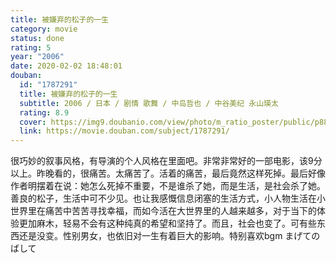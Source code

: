```yaml
---
title: 被嫌弃的松子的一生
category: movie
status: done
rating: 5
year: "2006"
date: 2020-02-02 18:48:01
douban:
  id: "1787291"
  title: 被嫌弃的松子的一生
  subtitle: 2006 / 日本 / 剧情 歌舞 / 中岛哲也 / 中谷美纪 永山瑛太
  rating: 8.9
  cover: https://img9.doubanio.com/view/photo/m_ratio_poster/public/p884763596.jpg
  link: https://movie.douban.com/subject/1787291/
---
```


很巧妙的叙事风格，有导演的个人风格在里面吧。非常非常好的一部电影，该9分以上。昨晚看的，很痛苦。太痛苦了。活着的痛苦，最后竟然这样死掉。最后好像作者明摆着在说：她怎么死掉不重要，不是谁杀了她，而是生活，是社会杀了她。善良的松子，生活中可不少见。也让我感慨信息闭塞的生活方式，小人物生活在小世界里在痛苦中苦苦寻找幸福，而如今活在大世界里的人越来越多，对于当下的体验更加麻木，轻易不会有这种纯真的希望和坚持了。而且，社会也变了。可有些东西还是没变。性别男女，也依旧对一生有着巨大的影响。特别喜欢bgm まげてのばして